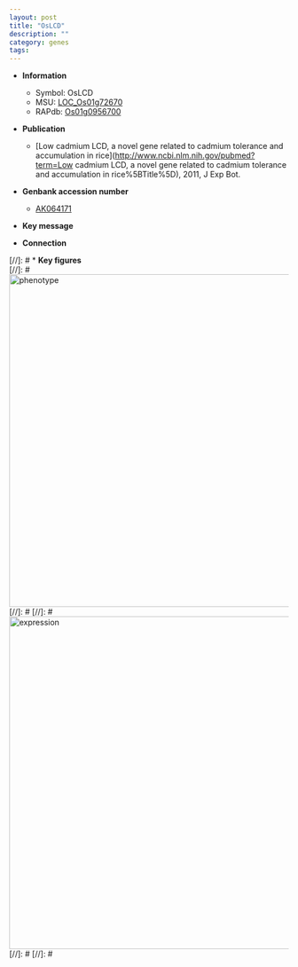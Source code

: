```yaml
---
layout: post
title: "OsLCD"
description: ""
category: genes
tags: 
---
```


* **Information**  
    + Symbol: OsLCD  
    + MSU: [LOC_Os01g72670](http://rice.plantbiology.msu.edu/cgi-bin/ORF_infopage.cgi?orf=LOC_Os01g72670)  
    + RAPdb: [Os01g0956700](http://rapdb.dna.affrc.go.jp/viewer/gbrowse_details/irgsp1?name=Os01g0956700)  

* **Publication**  
    + [Low cadmium LCD, a novel gene related to cadmium tolerance and accumulation in rice](http://www.ncbi.nlm.nih.gov/pubmed?term=Low cadmium LCD, a novel gene related to cadmium tolerance and accumulation in rice%5BTitle%5D), 2011, J Exp Bot.

* **Genbank accession number**  
    + [AK064171](http://www.ncbi.nlm.nih.gov/nuccore/AK064171)

* **Key message**  

* **Connection**  

[//]: # * **Key figures**  
[//]: # <img src="http://funRiceGenes.github.io/images/OsLCD.pheno.png" alt="phenotype"  style="width: 600px;"/>
[//]: # 
[//]: # <img src="http://funRiceGenes.github.io/images/OsLCD.exp.png" alt="expression"  style="width: 600px;"/>
[//]: # 
[//]: # 
